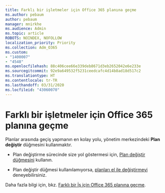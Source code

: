 ```yaml
---
title: Farklı bir işletmeler için Office 365 planına geçme
ms.author: pebaum
author: pebaum
manager: mnirkhe
ms.audience: Admin
ms.topic: article
ROBOTS: NOINDEX, NOFOLLOW
localization_priority: Priority
ms.collection: Adm_O365
ms.custom:
- "1400007"
- "4548"
ms.openlocfilehash: 88c406cee66e339deb8671d3eb2652042e6e233e
ms.sourcegitcommit: 92e9a649532f5231ceedcafc4d14b8ad18d517c2
ms.translationtype: HT
ms.contentlocale: tr-TR
ms.lasthandoff: 03/31/2020
ms.locfileid: "43060070"
---
```

# <a name="switch-to-a-different-office-365-for-business-plan"></a>Farklı bir işletmeler için Office 365 planına geçme

Planlar arasında geçiş yapmanın en kolay yolu, yönetim merkezindeki **Plan değiştir** düğmesini kullanmaktır.

- Plan değiştirme sürecinde size yol göstermesi için, [Plan değiştir düğmesini](https://docs.microsoft.com/microsoft-365/commerce/subscriptions/switch-to-a-different-plan?view=o365-worldwide#use-the-switch-plans-button) kullanın. 

- Plan değiştir düğmesi kullanılamıyorsa, [planları el ile değiştirmeyi](https://docs.microsoft.com/microsoft-365/commerce/subscriptions/switch-to-a-different-plan?view=o365-worldwide#the-switch-plans-button-isnt-there) deneyebilirsiniz. 

Daha fazla bilgi için, bkz. [Farklı bir İş için Office 365 planına geçme](https://docs.microsoft.com/microsoft-365/commerce/subscriptions/switch-to-a-different-plan?view=o365-worldwide).
